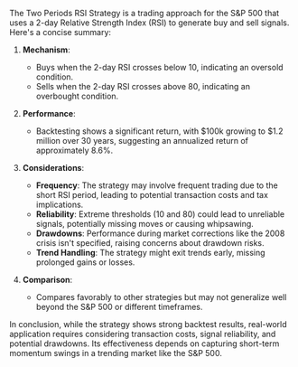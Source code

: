 The Two Periods RSI Strategy is a trading approach for the S&P 500 that uses a 2-day Relative Strength Index (RSI) to generate buy and sell signals. Here's a concise summary:

1. **Mechanism**: 
   - Buys when the 2-day RSI crosses below 10, indicating an oversold condition.
   - Sells when the 2-day RSI crosses above 80, indicating an overbought condition.

2. **Performance**:
   - Backtesting shows a significant return, with $100k growing to $1.2 million over 30 years, suggesting an annualized return of approximately 8.6%.

3. **Considerations**:
   - **Frequency**: The strategy may involve frequent trading due to the short RSI period, leading to potential transaction costs and tax implications.
   - **Reliability**: Extreme thresholds (10 and 80) could lead to unreliable signals, potentially missing moves or causing whipsawing.
   - **Drawdowns**: Performance during market corrections like the 2008 crisis isn't specified, raising concerns about drawdown risks.
   - **Trend Handling**: The strategy might exit trends early, missing prolonged gains or losses.

4. **Comparison**:
   - Compares favorably to other strategies but may not generalize well beyond the S&P 500 or different timeframes.

In conclusion, while the strategy shows strong backtest results, real-world application requires considering transaction costs, signal reliability, and potential drawdowns. Its effectiveness depends on capturing short-term momentum swings in a trending market like the S&P 500.
